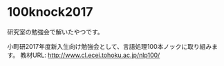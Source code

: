 # 100knock2017
研究室の勉強会で解いたやつです。

小町研2017年度新入生向け勉強会として、言語処理100本ノックに取り組みます。
教材URL: http://www.cl.ecei.tohoku.ac.jp/nlp100/

